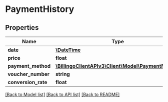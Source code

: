 # PaymentHistory

## Properties
Name | Type | Description | Notes
------------ | ------------- | ------------- | -------------
**date** | [**\DateTime**](\DateTime.md) |  | 
**price** | **float** |  | 
**payment_method** | [**\BillingoClientAPIv3\Client\Model\PaymentMethod**](PaymentMethod.md) |  | 
**voucher_number** | **string** |  | [optional] 
**conversion_rate** | **float** |  | [optional] 

[[Back to Model list]](../../README.md#documentation-for-models) [[Back to API list]](../../README.md#documentation-for-api-endpoints) [[Back to README]](../../README.md)

